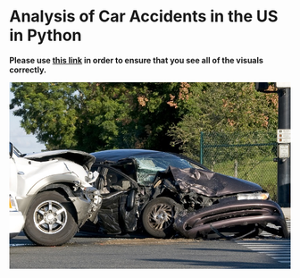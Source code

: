 # Analysis of Car Accidents in the US in Python

**Please use [this link](https://nbviewer.org/github/sheldonkappel/us_car_accidents_mini_analysis/blob/main/us_accidents_EDA.ipynb) in order to ensure that you see all of the visuals correctly.**

<img src = "car_accident.jpg" alt = "">
